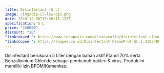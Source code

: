```yaml
---
title: Disinfectant (5 L)
image: /img/dis-5l-low-pix.png
date: 2020-12-30T15:26:15.123Z
specification: 5 L
price: "350000"
discount: "20"
"linktokped ": https://www.tokopedia.com/cleanprofid/disinfectant-cleanprof-5l
"linkshopee ": https://shopee.co.id/Disinfectant-CleanProf-5L-i.315548033.4254981877
---
```

Disinfectant berukuran 5 Liter dengan bahan aktif Etanol 70% serta Benzalkonium Chloride sebagai pembunuh bakteri & virus. 
Produk ini memiliki izin BPOM/Kemenkes.